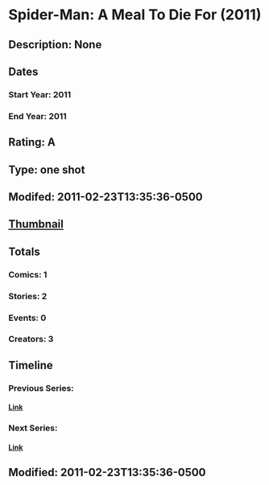 # Spider-Man: A Meal To Die For (2011)
## Description: None
## Dates
### Start Year: 2011
### End Year: 2011
## Rating: A
## Type: one shot
## Modifed: 2011-02-23T13:35:36-0500
## [Thumbnail](http://i.annihil.us/u/prod/marvel/i/mg/b/40/image_not_available.jpg)
## Totals
### Comics: 1
### Stories: 2
### Events: 0
### Creators: 3
## Timeline
### Previous Series: 
#### [Link]()
### Next Series: 
#### [Link]()
## Modified: 2011-02-23T13:35:36-0500